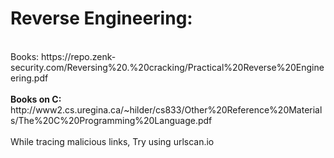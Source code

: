 <h1>Reverse Engineering:</h1><br>
Books: https://repo.zenk-security.com/Reversing%20.%20cracking/Practical%20Reverse%20Engineering.pdf
<br><br>
<b>Books on C:</b>
http://www2.cs.uregina.ca/~hilder/cs833/Other%20Reference%20Materials/The%20C%20Programming%20Language.pdf<br>
<br>
While tracing malicious links, Try using urlscan.io
